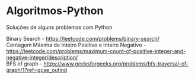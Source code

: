 # Algoritmos-Python
Soluções de alguns problemas com Python

Binary Search -  https://leetcode.com/problems/binary-search/ </br>
Contagem Máxima de Inteiro Positivo e Inteiro Negativo - https://leetcode.com/problems/maximum-count-of-positive-integer-and-negative-integer/description/ </br>
BFS of graph - https://www.geeksforgeeks.org/problems/bfs-traversal-of-graph/1?ref=gcse_outind

